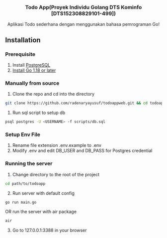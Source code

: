 <!-- PROJECT LOGO -->
<br />
<p align="center">
  <h3 align="center">Todo App(Proyek Individu Golang DTS Kominfo [DTS152308829101-499])</h3>

  <p align="center">
  Aplikasi Todo sederhana dengan menggunakan bahasa pemrograman Go!
  </p>
</p>

## Installation

### Prerequisite

1. Install [PostgreSQL](https://www.postgresql.org/) 
1. [Install Go 1.18 or later](https://go.dev/dl/)

### Manually from source

1. Clone the repo and cd into the directory

```sh 
git clone https://github.com/radenaryayusuf/todoappweb.git && cd todoappweb
```

1. Run sql script to setup db 

```sh
psql postgres -U <USERNAME> -f scripts/db.sql
```

### Setup Env File

1. Rename file extension .env.example to .env
2. Modify .env and edit DB_USER and DB_PASS for Postgres credential

### Running the server

1. Change directory to the root of the project

```sh
cd path/to/todoapp
```

2. Run server with default config

```sh 
go run main.go
```
OR run the server with air package
```sh 
air
```

3. Go to 127.0.0.1:3388 in your browser
